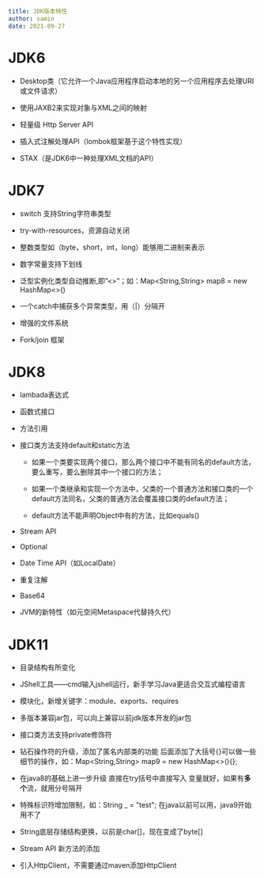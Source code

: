 ```yaml
title: JDK版本特性 
author: samin
date: 2021-09-27
```

# JDK6

- Desktop类（它允许一个Java应用程序启动本地的另一个应用程序去处理URI或文件请求）

- 使用JAXB2来实现对象与XML之间的映射

- 轻量级 Http Server API

- 插入式注解处理API（lombok框架基于这个特性实现）

- STAX（是JDK6中一种处理XML文档的API）

# JDK7

- switch 支持String字符串类型

- try-with-resources，资源自动关闭

- 整数类型如（byte，short，int，long）能够用二进制来表示

- 数字常量支持下划线

- 泛型实例化类型自动推断,即”<>”；如：Map<String,String> map8 = new HashMap<>()

- 一个catch中捕获多个异常类型，用（|）分隔开

- 增强的文件系统

- Fork/join 框架

# JDK8

- lambada表达式

- 函数式接口

- 方法引用

- 接口类方法支持default和static方法
  - 如果一个类要实现两个接口，那么两个接口中不能有同名的default方法，要么重写，要么删除其中一个接口的方法；

  - 如果一个类继承和实现一个方法中，父类的一个普通方法和接口类的一个default方法同名，父类的普通方法会覆盖接口类的default方法；

  - default方法不能声明Object中有的方法，比如equals()

- Stream API

- Optional

- Date Time API（如LocalDate）

- 重复注解

- Base64

- JVM的新特性（如元空间Metaspace代替持久代）

# JDK11

- 目录结构有所变化

- JShell工具——cmd输入jshell运行，新手学习Java更适合交互式编程语言

- 模块化，新增关键字：module、exports、requires

- 多版本兼容jar包，可以向上兼容以前jdk版本开发的jar包

- 接口类方法支持private修饰符

- 钻石操作符的升级，添加了匿名内部类的功能 后面添加了大括号{}可以做一些细节的操作，如：Map<String,String> map9 = new HashMap<>(){};

- 在java8的基础上进一步升级 直接在try括号中直接写入 变量就好，如果有**多个**流，就用分号隔开

- 特殊标识符增加限制，如：String _ = "test"; 在java以前可以用，java9开始用不了

- String底层存储结构更换，以前是char[]，现在变成了byte[]

- Stream API 新方法的添加

- 引入HttpClient，不需要通过maven添加HttpClient

